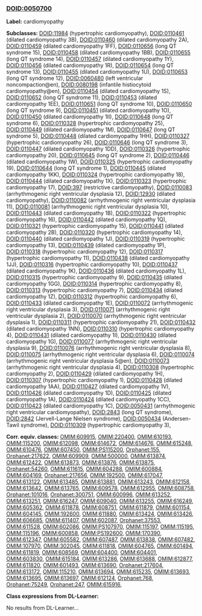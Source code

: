 
### [DOID:0050700](http://purl.obolibrary.org/obo/DOID_0050700)
**Label:** cardiomyopathy

**Subclasses:** [DOID:11984](http://purl.obolibrary.org/obo/DOID_11984) (hypertrophic cardiomyopathy), [DOID:0110461](http://purl.obolibrary.org/obo/DOID_0110461) (dilated cardiomyopathy 3B), [DOID:0110460](http://purl.obolibrary.org/obo/DOID_0110460) (dilated cardiomyopathy 2A), [DOID:0110459](http://purl.obolibrary.org/obo/DOID_0110459) (dilated cardiomyopathy 1FF), [DOID:0110656](http://purl.obolibrary.org/obo/DOID_0110656) (long QT syndrome 15), [DOID:0110458](http://purl.obolibrary.org/obo/DOID_0110458) (dilated cardiomyopathy 1BB), [DOID:0110655](http://purl.obolibrary.org/obo/DOID_0110655) (long QT syndrome 14), [DOID:0110457](http://purl.obolibrary.org/obo/DOID_0110457) (dilated cardiomyopathy 1Y), [DOID:0110456](http://purl.obolibrary.org/obo/DOID_0110456) (dilated cardiomyopathy 1R), [DOID:0110654](http://purl.obolibrary.org/obo/DOID_0110654) (long QT syndrome 13), [DOID:0110455](http://purl.obolibrary.org/obo/DOID_0110455) (dilated cardiomyopathy 1U), [DOID:0110653](http://purl.obolibrary.org/obo/DOID_0110653) (long QT syndrome 12), [DOID:0060480](http://purl.obolibrary.org/obo/DOID_0060480) (left ventricular noncompaction@en), [DOID:0080198](http://purl.obolibrary.org/obo/DOID_0080198) (infantile histiocytoid cardiomyopathy@en), [DOID:0110454](http://purl.obolibrary.org/obo/DOID_0110454) (dilated cardiomyopathy 1S), [DOID:0110652](http://purl.obolibrary.org/obo/DOID_0110652) (long QT syndrome 11), [DOID:0110453](http://purl.obolibrary.org/obo/DOID_0110453) (dilated cardiomyopathy 1EE), [DOID:0110651](http://purl.obolibrary.org/obo/DOID_0110651) (long QT syndrome 10), [DOID:0110650](http://purl.obolibrary.org/obo/DOID_0110650) (long QT syndrome 9), [DOID:0110451](http://purl.obolibrary.org/obo/DOID_0110451) (dilated cardiomyopathy 1O), [DOID:0110450](http://purl.obolibrary.org/obo/DOID_0110450) (dilated cardiomyopathy 1II), [DOID:0110648](http://purl.obolibrary.org/obo/DOID_0110648) (long QT syndrome 6), [DOID:0110328](http://purl.obolibrary.org/obo/DOID_0110328) (hypertrophic cardiomyopathy 25), [DOID:0110449](http://purl.obolibrary.org/obo/DOID_0110449) (dilated cardiomyopathy 1M), [DOID:0110647](http://purl.obolibrary.org/obo/DOID_0110647) (long QT syndrome 5), [DOID:0110448](http://purl.obolibrary.org/obo/DOID_0110448) (dilated cardiomyopathy 1HH), [DOID:0110327](http://purl.obolibrary.org/obo/DOID_0110327) (hypertrophic cardiomyopathy 26), [DOID:0110646](http://purl.obolibrary.org/obo/DOID_0110646) (long QT syndrome 3), [DOID:0110447](http://purl.obolibrary.org/obo/DOID_0110447) (dilated cardiomyopathy 1DD), [DOID:0110326](http://purl.obolibrary.org/obo/DOID_0110326) (hypertrophic cardiomyopathy 20), [DOID:0110645](http://purl.obolibrary.org/obo/DOID_0110645) (long QT syndrome 2), [DOID:0110446](http://purl.obolibrary.org/obo/DOID_0110446) (dilated cardiomyopathy 1W), [DOID:0110325](http://purl.obolibrary.org/obo/DOID_0110325) (hypertrophic cardiomyopathy 19), [DOID:0110644](http://purl.obolibrary.org/obo/DOID_0110644) (long QT syndrome 1), [DOID:0110445](http://purl.obolibrary.org/obo/DOID_0110445) (dilated cardiomyopathy 1KK), [DOID:0110324](http://purl.obolibrary.org/obo/DOID_0110324) (hypertrophic cardiomyopathy 18), [DOID:0110444](http://purl.obolibrary.org/obo/DOID_0110444) (dilated cardiomyopathy 1X), [DOID:0110323](http://purl.obolibrary.org/obo/DOID_0110323) (hypertrophic cardiomyopathy 17), [DOID:397](http://purl.obolibrary.org/obo/DOID_397) (restrictive cardiomyopathy), [DOID:0110083](http://purl.obolibrary.org/obo/DOID_0110083) (arrhythmogenic right ventricular dysplasia 12), [DOID:12930](http://purl.obolibrary.org/obo/DOID_12930) (dilated cardiomyopathy), [DOID:0110082](http://purl.obolibrary.org/obo/DOID_0110082) (arrhythmogenic right ventricular dysplasia 11), [DOID:0110081](http://purl.obolibrary.org/obo/DOID_0110081) (arrhythmogenic right ventricular dysplasia 10), [DOID:0110443](http://purl.obolibrary.org/obo/DOID_0110443) (dilated cardiomyopathy 1B), [DOID:0110322](http://purl.obolibrary.org/obo/DOID_0110322) (hypertrophic cardiomyopathy 16), [DOID:0110442](http://purl.obolibrary.org/obo/DOID_0110442) (dilated cardiomyopathy 1Q), [DOID:0110321](http://purl.obolibrary.org/obo/DOID_0110321) (hypertrophic cardiomyopathy 15), [DOID:0110441](http://purl.obolibrary.org/obo/DOID_0110441) (dilated cardiomyopathy 2B), [DOID:0110320](http://purl.obolibrary.org/obo/DOID_0110320) (hypertrophic cardiomyopathy 14), [DOID:0110440](http://purl.obolibrary.org/obo/DOID_0110440) (dilated cardiomyopathy 1J), [DOID:0110319](http://purl.obolibrary.org/obo/DOID_0110319) (hypertrophic cardiomyopathy 13), [DOID:0110439](http://purl.obolibrary.org/obo/DOID_0110439) (dilated cardiomyopathy 1P), [DOID:0110318](http://purl.obolibrary.org/obo/DOID_0110318) (hypertrophic cardiomyopathy 12), [DOID:0110317](http://purl.obolibrary.org/obo/DOID_0110317) (hypertrophic cardiomyopathy 11), [DOID:0110438](http://purl.obolibrary.org/obo/DOID_0110438) (dilated cardiomyopathy 1JJ), [DOID:0110316](http://purl.obolibrary.org/obo/DOID_0110316) (hypertrophic cardiomyopathy 10), [DOID:0110437](http://purl.obolibrary.org/obo/DOID_0110437) (dilated cardiomyopathy 1K), [DOID:0110436](http://purl.obolibrary.org/obo/DOID_0110436) (dilated cardiomyopathy 1L), [DOID:0110315](http://purl.obolibrary.org/obo/DOID_0110315) (hypertrophic cardiomyopathy 9), [DOID:0110435](http://purl.obolibrary.org/obo/DOID_0110435) (dilated cardiomyopathy 1GG), [DOID:0110314](http://purl.obolibrary.org/obo/DOID_0110314) (hypertrophic cardiomyopathy 8), [DOID:0110313](http://purl.obolibrary.org/obo/DOID_0110313) (hypertrophic cardiomyopathy 7), [DOID:0110434](http://purl.obolibrary.org/obo/DOID_0110434) (dilated cardiomyopathy 1Z), [DOID:0110312](http://purl.obolibrary.org/obo/DOID_0110312) (hypertrophic cardiomyopathy 6), [DOID:0110433](http://purl.obolibrary.org/obo/DOID_0110433) (dilated cardiomyopathy 1E), [DOID:0110072](http://purl.obolibrary.org/obo/DOID_0110072) (arrhythmogenic right ventricular dysplasia 3), [DOID:0110071](http://purl.obolibrary.org/obo/DOID_0110071) (arrhythmogenic right ventricular dysplasia 2), [DOID:0110070](http://purl.obolibrary.org/obo/DOID_0110070) (arrhythmogenic right ventricular dysplasia 1), [DOID:0110311](http://purl.obolibrary.org/obo/DOID_0110311) (hypertrophic cardiomyopathy 21), [DOID:0110432](http://purl.obolibrary.org/obo/DOID_0110432) (dilated cardiomyopathy 1NN), [DOID:0110310](http://purl.obolibrary.org/obo/DOID_0110310) (hypertrophic cardiomyopathy 4), [DOID:0110431](http://purl.obolibrary.org/obo/DOID_0110431) (dilated cardiomyopathy 1I), [DOID:0110430](http://purl.obolibrary.org/obo/DOID_0110430) (dilated cardiomyopathy 1G), [DOID:0110077](http://purl.obolibrary.org/obo/DOID_0110077) (arrhythmogenic right ventricular dysplasia 9), [DOID:0110076](http://purl.obolibrary.org/obo/DOID_0110076) (arrhythmogenic right ventricular dysplasia 8), [DOID:0110075](http://purl.obolibrary.org/obo/DOID_0110075) (arrhythmogenic right ventricular dysplasia 6), [DOID:0110074](http://purl.obolibrary.org/obo/DOID_0110074) (arrhythmogenic right ventricular dysplasia 5@en), [DOID:0110073](http://purl.obolibrary.org/obo/DOID_0110073) (arrhythmogenic right ventricular dysplasia 4), [DOID:0110308](http://purl.obolibrary.org/obo/DOID_0110308) (hypertrophic cardiomyopathy 2), [DOID:0110429](http://purl.obolibrary.org/obo/DOID_0110429) (dilated cardiomyopathy 1H), [DOID:0110307](http://purl.obolibrary.org/obo/DOID_0110307) (hypertrophic cardiomyopathy 1), [DOID:0110428](http://purl.obolibrary.org/obo/DOID_0110428) (dilated cardiomyopathy 1AA), [DOID:0110427](http://purl.obolibrary.org/obo/DOID_0110427) (dilated cardiomyopathy 1V), [DOID:0110426](http://purl.obolibrary.org/obo/DOID_0110426) (dilated cardiomyopathy 1D), [DOID:0110425](http://purl.obolibrary.org/obo/DOID_0110425) (dilated cardiomyopathy 1A), [DOID:0110424](http://purl.obolibrary.org/obo/DOID_0110424) (dilated cardiomyopathy 1CC), [DOID:0110423](http://purl.obolibrary.org/obo/DOID_0110423) (dilated cardiomyopathy 1C), [DOID:0050431](http://purl.obolibrary.org/obo/DOID_0050431) (arrhythmogenic right ventricular cardiomyopathy), [DOID:2843](http://purl.obolibrary.org/obo/DOID_2843) (long QT syndrome), [DOID:2842](http://purl.obolibrary.org/obo/DOID_2842) (Jervell-Lange Nielsen syndrome), [DOID:0050434](http://purl.obolibrary.org/obo/DOID_0050434) (Andersen-Tawil syndrome), [DOID:0110309](http://purl.obolibrary.org/obo/DOID_0110309) (hypertrophic cardiomyopathy 3), 

**Corr. equiv. classes:** [OMIM:609915](http://purl.obolibrary.org/obo/OMIM_609915), [OMIM:220400](http://purl.obolibrary.org/obo/OMIM_220400), [OMIM:610193](http://purl.obolibrary.org/obo/OMIM_610193), [OMIM:115200](http://purl.obolibrary.org/obo/OMIM_115200), [OMIM:612098](http://purl.obolibrary.org/obo/OMIM_612098), [OMIM:614672](http://purl.obolibrary.org/obo/OMIM_614672), [OMIM:614676](http://purl.obolibrary.org/obo/OMIM_614676), [OMIM:615248](http://purl.obolibrary.org/obo/OMIM_615248), [OMIM:610476](http://purl.obolibrary.org/obo/OMIM_610476), [OMIM:607450](http://purl.obolibrary.org/obo/OMIM_607450), [OMIM:PS115200](http://purl.obolibrary.org/obo/OMIM_PS115200), [Orphanet:155](http://www.orpha.net/ORDO/Orphanet_155), [Orphanet:217622](http://www.orpha.net/ORDO/Orphanet_217622), [OMIM:609909](http://purl.obolibrary.org/obo/OMIM_609909), [OMIM:500000](http://purl.obolibrary.org/obo/OMIM_500000), [OMIM:613874](http://purl.obolibrary.org/obo/OMIM_613874), [OMIM:612422](http://purl.obolibrary.org/obo/OMIM_612422), [OMIM:613873](http://purl.obolibrary.org/obo/OMIM_613873), [OMIM:613876](http://purl.obolibrary.org/obo/OMIM_613876), [OMIM:613875](http://purl.obolibrary.org/obo/OMIM_613875), [Orphanet:54260](http://www.orpha.net/ORDO/Orphanet_54260), [OMIM:611615](http://purl.obolibrary.org/obo/OMIM_611615), [OMIM:604288](http://purl.obolibrary.org/obo/OMIM_604288), [OMIM:600884](http://purl.obolibrary.org/obo/OMIM_600884), [OMIM:604169](http://purl.obolibrary.org/obo/OMIM_604169), [Orphanet:217656](http://www.orpha.net/ORDO/Orphanet_217656), [OMIM:192500](http://purl.obolibrary.org/obo/OMIM_192500), [OMIM:617047](http://purl.obolibrary.org/obo/OMIM_617047), [OMIM:613122](http://purl.obolibrary.org/obo/OMIM_613122), [OMIM:613485](http://purl.obolibrary.org/obo/OMIM_613485), [OMIM:613881](http://purl.obolibrary.org/obo/OMIM_613881), [OMIM:613243](http://purl.obolibrary.org/obo/OMIM_613243), [OMIM:612158](http://purl.obolibrary.org/obo/OMIM_612158), [OMIM:613642](http://purl.obolibrary.org/obo/OMIM_613642), [OMIM:613765](http://purl.obolibrary.org/obo/OMIM_613765), [OMIM:609578](http://purl.obolibrary.org/obo/OMIM_609578), [OMIM:612955](http://purl.obolibrary.org/obo/OMIM_612955), [OMIM:608758](http://purl.obolibrary.org/obo/OMIM_608758), [Orphanet:101016](http://www.orpha.net/ORDO/Orphanet_101016), [Orphanet:300751](http://www.orpha.net/ORDO/Orphanet_300751), [OMIM:600996](http://purl.obolibrary.org/obo/OMIM_600996), [OMIM:613252](http://purl.obolibrary.org/obo/OMIM_613252), [OMIM:613251](http://purl.obolibrary.org/obo/OMIM_613251), [OMIM:616247](http://purl.obolibrary.org/obo/OMIM_616247), [OMIM:609040](http://purl.obolibrary.org/obo/OMIM_609040), [OMIM:613255](http://purl.obolibrary.org/obo/OMIM_613255), [OMIM:616249](http://purl.obolibrary.org/obo/OMIM_616249), [OMIM:605362](http://purl.obolibrary.org/obo/OMIM_605362), [OMIM:611878](http://purl.obolibrary.org/obo/OMIM_611878), [OMIM:608751](http://purl.obolibrary.org/obo/OMIM_608751), [OMIM:611879](http://purl.obolibrary.org/obo/OMIM_611879), [OMIM:601154](http://purl.obolibrary.org/obo/OMIM_601154), [OMIM:604145](http://purl.obolibrary.org/obo/OMIM_604145), [OMIM:192600](http://purl.obolibrary.org/obo/OMIM_192600), [OMIM:611880](http://purl.obolibrary.org/obo/OMIM_611880), [OMIM:613424](http://purl.obolibrary.org/obo/OMIM_613424), [OMIM:613426](http://purl.obolibrary.org/obo/OMIM_613426), [OMIM:606685](http://purl.obolibrary.org/obo/OMIM_606685), [OMIM:611407](http://purl.obolibrary.org/obo/OMIM_611407), [OMIM:602087](http://purl.obolibrary.org/obo/OMIM_602087), [Orphanet:37553](http://www.orpha.net/ORDO/Orphanet_37553), [OMIM:611528](http://purl.obolibrary.org/obo/OMIM_611528), [OMIM:602086](http://purl.obolibrary.org/obo/OMIM_602086), [OMIM:PS107970](http://purl.obolibrary.org/obo/OMIM_PS107970), [OMIM:115197](http://purl.obolibrary.org/obo/OMIM_115197), [OMIM:115195](http://purl.obolibrary.org/obo/OMIM_115195), [OMIM:115196](http://purl.obolibrary.org/obo/OMIM_115196), [OMIM:600858](http://purl.obolibrary.org/obo/OMIM_600858), [OMIM:PS192600](http://purl.obolibrary.org/obo/OMIM_PS192600), [OMIM:170390](http://purl.obolibrary.org/obo/OMIM_170390), [OMIM:612347](http://purl.obolibrary.org/obo/OMIM_612347), [OMIM:605582](http://purl.obolibrary.org/obo/OMIM_605582), [OMIM:607487](http://purl.obolibrary.org/obo/OMIM_607487), [OMIM:613838](http://purl.obolibrary.org/obo/OMIM_613838), [OMIM:607482](http://purl.obolibrary.org/obo/OMIM_607482), [OMIM:107970](http://purl.obolibrary.org/obo/OMIM_107970), [OMIM:302045](http://purl.obolibrary.org/obo/OMIM_302045), [OMIM:611818](http://purl.obolibrary.org/obo/OMIM_611818), [OMIM:604765](http://purl.obolibrary.org/obo/OMIM_604765), [OMIM:601494](http://purl.obolibrary.org/obo/OMIM_601494), [OMIM:611819](http://purl.obolibrary.org/obo/OMIM_611819), [OMIM:608569](http://purl.obolibrary.org/obo/OMIM_608569), [OMIM:604400](http://purl.obolibrary.org/obo/OMIM_604400), [OMIM:604401](http://purl.obolibrary.org/obo/OMIM_604401), [OMIM:603830](http://purl.obolibrary.org/obo/OMIM_603830), [OMIM:615184](http://purl.obolibrary.org/obo/OMIM_615184), [OMIM:613286](http://purl.obolibrary.org/obo/OMIM_613286), [OMIM:613688](http://purl.obolibrary.org/obo/OMIM_613688), [OMIM:612877](http://purl.obolibrary.org/obo/OMIM_612877), [OMIM:611820](http://purl.obolibrary.org/obo/OMIM_611820), [OMIM:601493](http://purl.obolibrary.org/obo/OMIM_601493), [OMIM:613690](http://purl.obolibrary.org/obo/OMIM_613690), [Orphanet:217604](http://www.orpha.net/ORDO/Orphanet_217604), [OMIM:613172](http://purl.obolibrary.org/obo/OMIM_613172), [OMIM:115210](http://purl.obolibrary.org/obo/OMIM_115210), [OMIM:613694](http://purl.obolibrary.org/obo/OMIM_613694), [OMIM:615235](http://purl.obolibrary.org/obo/OMIM_615235), [OMIM:613693](http://purl.obolibrary.org/obo/OMIM_613693), [OMIM:613695](http://purl.obolibrary.org/obo/OMIM_613695), [OMIM:613697](http://purl.obolibrary.org/obo/OMIM_613697), [OMIM:612124](http://purl.obolibrary.org/obo/OMIM_612124), [Orphanet:768](http://www.orpha.net/ORDO/Orphanet_768), [Orphanet:75249](http://www.orpha.net/ORDO/Orphanet_75249), [Orphanet:247](http://www.orpha.net/ORDO/Orphanet_247), [OMIM:615916](http://purl.obolibrary.org/obo/OMIM_615916), 

**Class expressions from DL-Learner:**

No results from DL-Learner...



